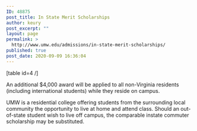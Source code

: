 ```yaml
---
ID: 48875
post_title: In State Merit Scholarships
author: keury
post_excerpt: ""
layout: page
permalink: >
  http://www.umw.edu/admissions/in-state-merit-scholarships/
published: true
post_date: 2020-09-09 16:36:04
---
```

[table id=4 /]

An additional $4,000 award will be applied to all non-Virginia residents (including international students) while they reside on campus.

UMW is a residential college offering students from the surrounding local community the opportunity to live at home and attend class. Should an out-of-state student wish to live off campus, the comparable instate commuter scholarship may be substituted.